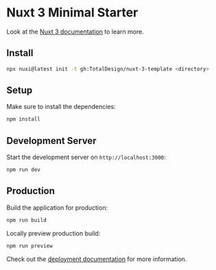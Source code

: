 # Nuxt 3 Minimal Starter

Look at the [Nuxt 3 documentation](https://nuxt.com/docs/getting-started/introduction) to learn more.

## Install

```bash
npx nuxi@latest init -t gh:TotalDesign/nuxt-3-template <directory>
```

## Setup

Make sure to install the dependencies:

```bash
npm install
```

## Development Server

Start the development server on `http://localhost:3000`:

```bash
npm run dev
```

## Production

Build the application for production:

```bash
npm run build
```

Locally preview production build:

```bash
npm run preview
```

Check out the [deployment documentation](https://nuxt.com/docs/getting-started/deployment) for more information.
